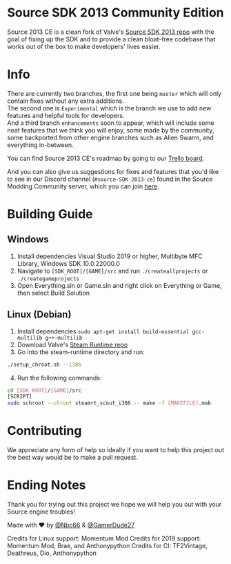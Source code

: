 # Source SDK 2013 Community Edition
Source 2013 CE is a clean fork of Valve's [Source SDK 2013 repo](https://github.com/valveSoftware/source-sdk-2013) 
with the goal of fixing up the SDK and to provide a clean bloat-free codebase that works out of the box to make developers' lives easier.

# Info
There are currently two branches, the first one being `master` which will only contain fixes without any extra additions.</br>
The second one is `Experimental` which is the branch we use to add new features and helpful tools for developers.</br>
And a third branch `enhancements` soon to appear, which will include some neat features that we think you will enjoy, 
some made by the community, some backported from other engine branches such as Alien Swarm, and everything in-between.

You can find Source 2013 CE's roadmap by going to our [Trello board](https://trello.com/b/MOxQ2iai/source-sdk-2013-community-edition).

And you can also give us suggestions for fixes and features that you'd like to see in our Discord channel (`#source-SDK-2013-ce`) found in the 
Source Modding Community server, which you can join [here](https://discord.gg/BD6WpY5).

# Building Guide

## Windows
1. Install dependencies Visual Studio 2019 or higher, Multibyte MFC Library, Windows SDK 10.0.22000.0
2. Navigate to `[SDK_ROOT]/[GAME]/src` and run `./createallprojects` or `./creategameprojects`
3. Open Everything.sln or Game.sln and right click on Everything or Game, then select Build Solution

## Linux (Debian)
1. Install dependencies `sudo apt-get install build-essential gcc-multilib g++-multilib`
2. Download Valve's [Steam Runtime repo](https://github.com/ValveSoftware/steam-runtime)
3. Go into the steam-runtime directory and run:
```sh
./setup_chroot.sh --i386
```
4. Run the following commands:
```sh
cd [SDK_ROOT]/[GAME]/src
[SCRIPT]
sudo schroot --chroot steamrt_scout_i386 -- make -f [MAKEFILE].mak
```

# Contributing
We appreciate any form of help so ideally if you want to help this project out the best way would be to make a pull request.

# Ending Notes
Thank you for trying out this project we hope we will help you out with your Source engine troubles!

Made with :heart: by [@Nbc66](https://github.com/Nbc66) & [@GamerDude27](https://github.com/GamerDude27)

Credits for Linux support: Momentum Mod
Credits for 2019 support: Momentum Mod, Brae, and Anthonypython
Credits for CI: TF2Vintage, Deathreus, Dio, Anthonypython
